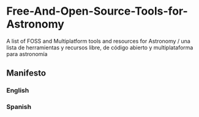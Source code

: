 # Free-And-Open-Source-Tools-for-Astronomy
A list of FOSS and Multiplatform tools and resources for Astronomy / una lista de herramientas y recursos libre, de código abierto y multiplataforma para astronomía

## Manifesto

### English

### Spanish

